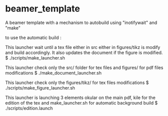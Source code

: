 # beamer_template
A beamer template with a mechanism to autobuild using "inotifywait" and "make"

to use the automatic build :

This launcher wait until a tex file either in src either in figures/tikz is modify and build accordingly.
It also updates the document if the figure is modified.
$ ./scripts/make_launcher.sh

This launcher check only the src/ folder for tex files and figures/ for pdf files modifications
$ ./make_document_launcher.sh

This launcher check only the figures/tikz/ for tex files modifications
$ ./scripts/make_figure_launcher.sh

This launcher is launching 3 elements okular on the main pdf, kile for the edition of the tex and make_launcher.sh for automatic background build
$ ./scripts/edition.launch
